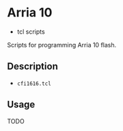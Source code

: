 # Arria 10

 - tcl scripts

Scripts for programming Arria 10 flash.

## Description

 - `cfi1616.tcl`

## Usage

TODO
